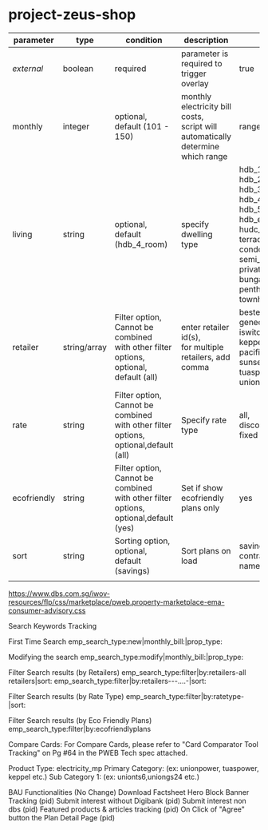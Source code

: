 # project-zeus-shop

<!DOCTYPE html>
<html>

<head>
  <meta charset="utf-8">
  <meta name="viewport" content="width=device-width, initial-scale=1.0">
 
  <link rel="stylesheet" href="https://stackedit.io/style.css" />
</head>

<body class="stackedit">
  <div class="stackedit__html">
<table>
<thead>
<tr>
<th>parameter</th>
<th>type</th>
<th>condition</th>
<th>description</th>
<th>values</th>
<th>examples</th>
</tr>
</thead>
<tbody>
<tr>
<td><em>external</em></td>
<td>boolean</td>
<td>required</td>
<td>parameter is required to trigger overlay</td>
<td>true</td>
<td>?external=true</td>
</tr>
<tr>
<td>monthly</td>
<td>integer</td>
<td>optional, <br>default (101 - 150)</td>
<td>monthly electricity bill costs,<br>script will automatically determine which range</td>
<td>range 0 - 500 in SGD</td>
<td>&amp;monthly=57</td>
</tr>
<tr>
<td>living</td>
<td>string</td>
<td>optional,<br>default (hdb_4_room)</td>
<td>specify dwelling type</td>
<td>hdb_1_room,<br>hdb_2_room,<br>hdb_3_room,<br>hdb_4_room,<br>hdb_5_room,<br>hdb_executive,<br>hudc_flat,<br>terrace_house,<br>condominium,<br>semi_detached_house,<br>private_aparment,<br>bungalow,<br>penthouse,<br>townhouse</td>
<td>&amp;living=hdb_4_room</td>
</tr>
<tr>
<td>retailer</td>
<td>string/array</td>
<td>Filter option,<br>Cannot be combined <br>with other filter options,<br>optional,<br>default (all)</td>
<td>enter retailer id(s), <br>for multiple retailers, add comma</td>
<td>bestelectricity,<br>geneco,<br>iswitch,<br>keppel,<br>pacificlight,<br>sunseap,<br>tuaspower,<br>unionpower</td>
<td>&amp;retailer=geneco,iswitch</td>
</tr>
<tr>
<td>rate</td>
<td>string</td>
<td>Filter option,<br>Cannot be combined <br>with other filter options,<br>optional,default (all)</td>
<td>Specify rate type</td>
<td>all,<br>discounted,<br>fixed</td>
<td>&amp;rate=discounted</td>
</tr>
<tr>
<td>ecofriendly</td>
<td>string</td>
<td>Filter option,<br>Cannot be combined <br>with other filter options,<br>optional,default (yes)</td>
<td>Set if show ecofriendly plans only</td>
<td>yes</td>
<td>&amp;ecofriendly=yes</td>
</tr>
<tr>
<td>sort</td>
<td>string</td>
<td>Sorting option,<br>optional, default (savings)</td>
<td>Sort plans on load</td>
<td>savings, <br>contract,<br>name</td>
<td>&amp;sort=savings</td>
</tr>
<tr>
<td></td>
<td></td>
<td></td>
<td></td>
<td></td>
<td></td>
</tr>
</tbody>
</table></div>
</body>

</html>


https://www.dbs.com.sg/iwov-resources/flp/css/marketplace/pweb.property-marketplace-ema-consumer-advisory.css







Search Keywords Tracking

First Time Search
emp_search_type:new|monthly_bill:<range>|prop_type:<value>

Modifying the search
emp_search_type:modify|monthly_bill:<range>|prop_type:<value>

Filter Search results (by Retailers)
emp_search_type:filter|by:retailers-all retailers|sort:<value>
emp_search_type:filter|by:retailers-<selection1>-<selection2>-<selection3>....-<selectionN>|sort:<value>

Filter Search results (by Rate Type)
emp_search_type:filter|by:ratetype-<value>|sort:<value>

Filter Search results (by Eco Friendly Plans)
emp_search_type:filter|by:ecofriendlyplans

Compare Cards:
For Compare Cards, please refer to "Card Comparator Tool Tracking" on Pg #64 in the PWEB Tech spec attached.

Product Type: electricity_mp
Primary Category: <partner>    (ex: unionpower, tuaspower, keppel etc.)
Sub Category 1: <plan>     (ex: unionts6,uniongs24 etc.) 


BAU Functionalities (No Change)
Download Factsheet
Hero Block Banner Tracking (pid)
Submit interest without Digibank (pid)
Submit interest non dbs (pid)
Featured products & articles tracking (pid)
On Click of "Agree" button the Plan Detail Page (pid)

